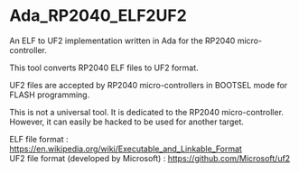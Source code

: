 # Ada_RP2040_ELF2UF2
An ELF to UF2 implementation written in Ada for the RP2040 micro-controller.

This tool converts RP2040 ELF files to UF2 format.  

UF2 files are accepted by RP2040 micro-controllers in BOOTSEL mode for FLASH programming.

This is not a universal tool. It is dedicated to the RP2040 micro-controller.  
However, it can easily be hacked to be used for another target.  

ELF file format : https://en.wikipedia.org/wiki/Executable_and_Linkable_Format  
UF2 file format (developed by Microsoft) : https://github.com/Microsoft/uf2  
